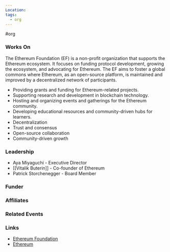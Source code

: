 ```yaml
---
Location: 
tags:
  - org
---
```

#org

### Works On
The Ethereum Foundation (EF) is a non-profit organization that supports the Ethereum ecosystem. It focuses on funding protocol development, growing the ecosystem, and advocating for Ethereum. The EF aims to foster a global commons where Ethereum, as an open-source platform, is maintained and improved by a decentralized network of participants.

- Providing grants and funding for Ethereum-related projects.
- Supporting research and development in blockchain technology.
- Hosting and organizing events and gatherings for the Ethereum community.
- Developing educational resources and community-driven hubs for learners.
- Decentralization
- Trust and consensus
- Open-source collaboration
- Community-driven growth

### Leadership
- Aya Miyaguchi - Executive Director
- [[Vitalik Buterin]] - Co-founder of Ethereum
- Patrick Storchenegger - Board Member

### Funder

### Affiliates

### Related Events

### Links
- [Ethereum Foundation](https://ethereum.org/en/foundation/)
- [Ethereum](https://ethereum.org/en/)
